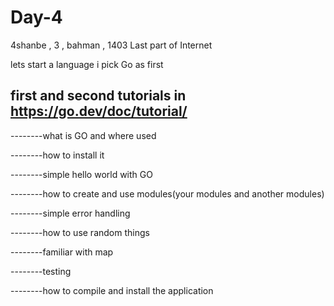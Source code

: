 # Day-4
4shanbe , 3 , bahman , 1403
Last part of Internet

lets start a language
i pick Go as first

first and second tutorials in https://go.dev/doc/tutorial/
------------------------------------------------------------
--------what is GO and where used

--------how to install it

--------simple hello world with GO

--------how to create and use modules(your modules and another modules)

--------simple error handling

--------how to use random things

--------familiar with map

--------testing

--------how to compile and install the application

